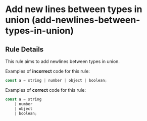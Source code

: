 # Add new lines between types in union (add-newlines-between-types-in-union)

## Rule Details

This rule aims to add newlines between types in union.

Examples of **incorrect** code for this rule:

```js
const a = string | number | object | boolean;
```

Examples of **correct** code for this rule:

```js
const a = string
    | number
    | object
    | boolean;
```
